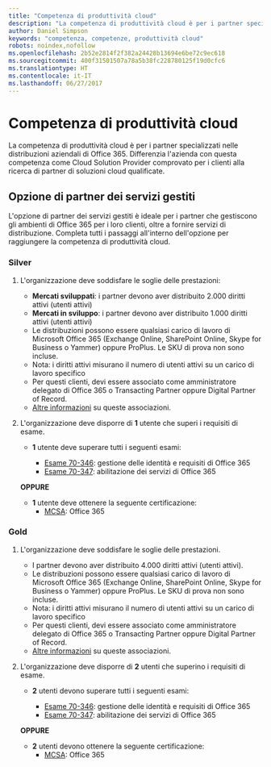 ```yaml
---
title: "Competenza di produttività cloud"
description: "La competenza di produttività cloud è per i partner specializzati nelle distribuzioni aziendali di Office 365. Differenzia l'azienda con questa competenza come Cloud Solution Provider comprovato per i clienti alla ricerca di partner di soluzioni cloud qualificate."
author: Daniel Simpson
keywords: "competenza, competenze, produttività cloud"
robots: noindex,nofollow
ms.openlocfilehash: 2b52e2814f2f382a24428b13694e6be72c9ec618
ms.sourcegitcommit: 400f31501507a78a5b38fc228780125f19d0cfc6
ms.translationtype: HT
ms.contentlocale: it-IT
ms.lasthandoff: 06/27/2017
---
```

# <a name="cloud-productivity-competency"></a>Competenza di produttività cloud

La competenza di produttività cloud è per i partner specializzati nelle distribuzioni aziendali di Office 365. Differenzia l'azienda con questa competenza come Cloud Solution Provider comprovato per i clienti alla ricerca di partner di soluzioni cloud qualificate.

## <a name="managed-service-partner-option"></a>Opzione di partner dei servizi gestiti
L'opzione di partner dei servizi gestiti è ideale per i partner che gestiscono gli ambienti di Office 365 per i loro clienti, oltre a fornire servizi di distribuzione. Completa tutti i passaggi all'interno dell'opzione per raggiungere la competenza di produttività cloud.
### <a name="silver"></a>Silver
1.  L'organizzazione deve soddisfare le soglie delle prestazioni:
    - **Mercati sviluppati**: i partner devono aver distribuito 2.000 diritti attivi (utenti attivi)
    - **Mercati in sviluppo**: i partner devono aver distribuito 1.000 diritti attivi (utenti attivi)
    - Le distribuzioni possono essere qualsiasi carico di lavoro di Microsoft Office 365 (Exchange Online, SharePoint Online, Skype for Business o Yammer) oppure ProPlus. Le SKU di prova non sono incluse.     
    - Nota: i diritti attivi misurano il numero di utenti attivi su un carico di lavoro specifico 
    - Per questi clienti, devi essere associato come amministratore delegato di Office 365 o Transacting Partner oppure Digital Partner of Record.
    - [Altre informazioni](https://partner.microsoft.com/en-us/membership/digital-partner-of-record) su queste associazioni.

2. L'organizzazione deve disporre di **1** utente che superi i requisiti di esame.

    - **1** utente deve superare tutti i seguenti esami:

        - [Esame 70-346](https://www.microsoft.com/en-us/learning/exam-70-346.aspx): gestione delle identità e requisiti di Office 365  
        - [Esame 70-347](https://www.microsoft.com/en-us/learning/exam-70-347.aspx): abilitazione dei servizi di Office 365
    
    **OPPURE**

    - **1** utente deve ottenere la seguente certificazione:  
        - [MCSA](https://www.microsoft.com/en-us/learning/mcsa-office365-certification.aspx): Office 365

### <a name="gold"></a>Gold

1.  L'organizzazione deve soddisfare le soglie delle prestazioni. 

    - I partner devono aver distribuito 4.000 diritti attivi (utenti attivi).
    - Le distribuzioni possono essere qualsiasi carico di lavoro di Microsoft Office 365 (Exchange Online, SharePoint Online, Skype for Business o Yammer) oppure ProPlus. Le SKU di prova non sono incluse.
    - Nota: i diritti attivi misurano il numero di utenti attivi su un carico di lavoro specifico
    - Per questi clienti, devi essere associato come amministratore delegato di Office 365 o Transacting Partner oppure Digital Partner of Record.
    - [Altre informazioni](https://partner.microsoft.com/en-us/membership/digital-partner-of-record) su queste associazioni.

2.  L'organizzazione deve disporre di **2** utenti che superino i requisiti di esame.

    - **2** utenti devono superare tutti i seguenti esami:

        - [Esame 70-346](https://www.microsoft.com/en-us/learning/exam-70-346.aspx): gestione delle identità e requisiti di Office 365  
        - [Esame 70-347](https://www.microsoft.com/en-us/learning/exam-70-347.aspx): abilitazione dei servizi di Office 365
        
    **OPPURE**
    
    - **2** utenti devono ottenere la seguente certificazione:
        - [MCSA](https://www.microsoft.com/en-us/learning/mcsa-office365-certification.aspx): Office 365





